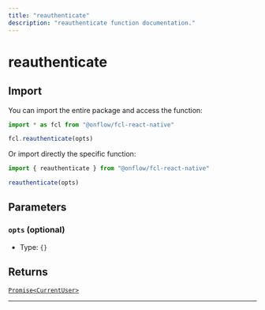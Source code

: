 ```yaml
---
title: "reauthenticate"
description: "reauthenticate function documentation."
---
```


<!-- THIS DOCUMENT IS AUTO-GENERATED FROM [onflow/fcl-react-native/src/fcl-react-native.ts](https://github.com/onflow/fcl-js/tree/master/packages/fcl-react-native/src/fcl-react-native.ts). DO NOT EDIT MANUALLY -->

# reauthenticate


## Import

You can import the entire package and access the function:

```typescript
import * as fcl from "@onflow/fcl-react-native"

fcl.reauthenticate(opts)
```

Or import directly the specific function:

```typescript
import { reauthenticate } from "@onflow/fcl-react-native"

reauthenticate(opts)
```


## Parameters

### `opts` (optional)


- Type: `{}`


## Returns

[`Promise<CurrentUser>`](../types#currentuser)


---